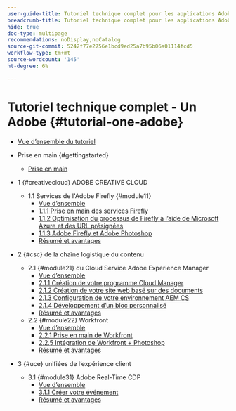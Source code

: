 ```yaml
---
user-guide-title: Tutoriel technique complet pour les applications Adobes, du Creative Cloud à l'Experience Cloud
breadcrumb-title: Tutoriel technique complet pour les applications Adobes, du Creative Cloud à l'Experience Cloud
hide: true
doc-type: multipage
recommendations: noDisplay,noCatalog
source-git-commit: 5242f77e2756e1bcd9ed25a7b95b06a01114fcd5
workflow-type: tm+mt
source-wordcount: '145'
ht-degree: 6%

---
```



# Tutoriel technique complet - Un Adobe {#tutorial-one-adobe}

+ [Vue d’ensemble du tutoriel](/help/tutorial-one-adobe/overview.md)

+ Prise en main {#gettingstarted}
   + [Prise en main](/help/tutorial-one-adobe/modules/getting-started/getting-started.md)
+ 1 {#creativecloud} ADOBE CREATIVE CLOUD
   + 1.1 Services de l&#39;Adobe Firefly {#module11}
      + [Vue d’ensemble](/help/tutorial-one-adobe/modules/creative-cloud/module1.1/firefly-services.md)
      + [1.1.1 Prise en main des services Firefly](/help/tutorial-one-adobe/modules/creative-cloud/module1.1/ex1.md)
      + [1.1.2 Optimisation du processus de Firefly à l’aide de Microsoft Azure et des URL présignées](/help/tutorial-one-adobe/modules/creative-cloud/module1.1/ex2.md)
      + [1.1.3 Adobe Firefly et Adobe Photoshop](/help/tutorial-one-adobe/modules/creative-cloud/module1.1/ex3.md)
      + [Résumé et avantages](/help/tutorial-one-adobe/modules/creative-cloud/module1.1/summary.md)

+ 2 {#csc} de la chaîne logistique du contenu
   + 2.1 {#module21} du Cloud Service Adobe Experience Manager
      + [Vue d’ensemble](/help/tutorial-one-adobe/modules/csc/module2.1/aemcs.md)
      + [2.1.1 Création de votre programme Cloud Manager](/help/tutorial-one-adobe/modules/csc/module2.1/ex1.md)
      + [2.1.2 Création de votre site web basé sur des documents](/help/tutorial-one-adobe/modules/csc/module2.1/ex2.md)
      + [2.1.3 Configuration de votre environnement AEM CS](/help/tutorial-one-adobe/modules/csc/module2.1/ex3.md)
      + [2.1.4 Développement d’un bloc personnalisé](/help/tutorial-one-adobe/modules/csc/module2.1/ex4.md)
      + [Résumé et avantages](/help/tutorial-one-adobe/modules/csc/module2.1/summary.md)
   + 2.2 {#module22} Workfront
      + [Vue d’ensemble](/help/tutorial-one-adobe/modules/csc/module2.2/workfront.md)
      + [2.2.1 Prise en main de Workfront](/help/tutorial-one-adobe/modules/csc/module2.2/ex1.md)
      + [2.2.5 Intégration de Workfront + Photoshop](/help/tutorial-one-adobe/modules/csc/module2.2/ex5.md)
      + [Résumé et avantages](/help/tutorial-one-adobe/modules/csc/module2.2/summary.md)

+ 3 {#uce} unifiées de l’expérience client
   + 3.1 {#module31} Adobe Real-Time CDP
      + [Vue d’ensemble](/help/tutorial-one-adobe/modules/uce/module3.1/rtcdp.md)
      + [3.1.1 Créer votre événement](/help/tutorial-one-adobe/modules/uce/module3.1/ex1.md)
      + [Résumé et avantages](/help/tutorial-one-adobe/modules/uce/module3.1/summary.md)

